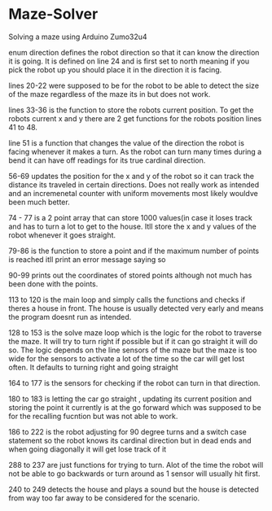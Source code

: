 # Maze-Solver
Solving a maze using Arduino Zumo32u4


enum direction defines the robot direction so that it can know the direction it is going.
It is defined on line 24 and is first set to north meaning if you pick the robot up you should place it in the direction it is facing.

lines 20-22 were supposed to be for the robot to be able to detect the size of the maze regardless of the maze its in but does not work.

lines 33-36 is the function to store the robots current position. To get the robots current x and y there are 2 get functions for the robots position lines 41 to 48.

line 51 is a function that changes the value of the direction the robot is facing whenever it makes a turn. As the robot can turn many times during a bend it can have off readings for its true cardinal direction.

56-69 updates the position for the x and y of the robot so it can track the distance its traveled in certain directions. Does not really work as intended and an incremenetal counter with uniform movements most likely wouldve been much better.

74 - 77 is a 2 point array that can store 1000 values(in case it loses track and has to turn a lot to get to the house. Itll store the x and y values of the robot whenever it goes straight.

79-86 is the function to store a point and if the maximum number of points is reached itll print an error message saying so

90-99 prints out the coordinates of stored points although not much has been done with the points.

113 to 120 is the main loop and simply calls the functions and checks if theres a house in front. The house is usually detected very early and means the program doesnt run as intended.

128 to 153 is the solve maze loop which is the logic for the robot to traverse the maze. It will try to turn right if possible but if it can go straight it will do so. The logic depends on the line sensors of the maze but the maze is too wide for the sensors to activate a lot of the time so the car will get lost often. It defaults to turning right and going straight

164 to 177 is the sensors for checking if the robot can turn in that direction.

180 to 183 is letting the car go straight , updating its current position and storing the point it currently is at the go forward which was supposed to be for the recalling fucntion but was not able to work.

186 to 222 is the robot adjusting for 90 degree turns and a switch case statement so the robot knows its cardinal direction but in dead ends and when going diagonally it will get  lose track of it

288 to 237 are just functions for trying to turn. Alot of the time the robot will not be able to go backwards or turn around as 1 sensor will usually hit first.


240 to 249 detects the house and plays a sound but the house is detected from way too far away to be considered for the scenario.
